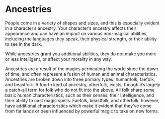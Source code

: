 # Ancestries

People come in a variety of shapes and sizes, and this is especially evident in a character’s ancestry. Your character’s ancestry affects their appearance and can have an impact on various non-magical abilities, including the languages they speak, their physical strength, or their ability to see in the dark.

While ancestries grant you additional abilities, they do not make you more or less intelligent, or affect your morality in any way.

Ancestries are a result of the magics permeating the world since the dawn of time, and often represent a fusion of human and animal characteristics. Ancestries are broken down into three primary types: humanfolk, faefolk, and beastfolk. A fourth kind of ancestry, otherfolk, exists, though it’s largely a catch-all term for folk who do not fit into the above. All folk share some basic human characteristics, such as their senses, their intelligence, and their ability to cast magic spells. Faefolk, beastfolk, and otherfolk, however, have additional characteristics which make it evident that they’ve come from far lands or been influenced by powerful magic to take on new forms.

